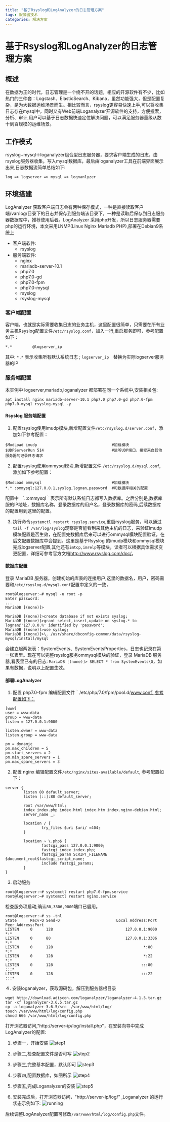 ```yaml
---
title: "基于Rsyslog和LogAnalyzer的日志管理方案"
tags: 服务器技术
categories: 解决方案
---
```

# 基于Rsyslog和LogAnalyzer的日志管理方案
 
## 概述

在数据为王的时代，日志管理是一个绕不开的话题，相应的开源软件有不少，比如热门的三件套：Logstash、ElasticSearch、Kibana，虽然功能强大，但是配置复杂，是为大数据运维场景而生。相比较而言，rsyslog更容易快速上手,可以将收集日志存在mysql中，同时又有Web前端Loganalyzer开源软件的支持，方便搜索，分析、审计,用户可以基于日志数据快速定位解决问题，可以满足服务器量级从数十到百规模的运维场景。 

## 工作模式 

rsyslog+mysql＋loganalyzer组合型日志服务器，要求客户端生成的日志，由rsyslog服务器收集，写入mysql数据库，最后由loganalyzer工具在前端界面展示出来,日志数据流简单总结如下:
```
log => logserver => mysql => lognanlyzer
```

## 环境搭建

LogAnalyzer 获取客户端日志会有两种保存模式，一种是直接读取客户端/var/log/目录下的日志并保存到服务端该目录下，一种是读取后保存到日志服务器数据库中，推荐使用后者。LogAnalyzer 采用php开发，所以日志服务器需要php的运行环境，本文采用LNMP(Linux Nginx Mariadb PHP),部署在Debian9系统上

* 客户端软件:
  * rsyslog
* 服务端软件:
  * nginx
  * mariadb-server-10.1
  * php7.0
  * php7.0-gd
  * php7.0-fpm
  * php7.0-mysql
  * rsyslog
  * rsyslog-mysql
  
### 客户端配置

客户端，也就是实际需要收集日志的业务主机，这里配置很简单，只需要在所有业务主机Rsyslog配置文件`/etc/rsyslog.conf`，加入一行,重启服务即可，参考配置如下：

```
*.*	        @logserver_ip	
```

其中: `*.*` 表示收集所有默认系统日志 ; `logserver_ip`　替换为实际logserver服务器的IP 

### 服务端配置

本实例中 logserver,mariadb,loganalyzer 都部署在同一个系统中,安装相关包:
```
apt install nginx mariadb-server-10.1 php7.0 php7.0-gd php7.0-fpm php7.0-mysql rsyslog-mysql -y
```
 
#### Rsyslog 服务端配置

1. 配置rsyslog使用imudp模块,新增配置文件`/etc/rsyslog.d/server.conf`，添加如下参考配置： 
```
$ModLoad imudp                                 #加载模块
$UDPServerRun 514                              #监听UDP端口，接受来自其他服务器的记录日志请求
```

2. 配置rsyslog使用ommysql模块,新增配置文件 `/etc/rsyslog.d/mysql.conf`,添加如下参考配置： 
``` 
$ModLoad ommysql                               #加载模块
*.* :ommysql:127.0.0.1,syslog,lognan,password  #和数据库相关的配置
```

配置中　`*.*:ommysql｀表示所有默认系统日志都写入数据库。之后分别是,数据库服的IP地址，数据库名称，登录数据库的用户名，登录数据库的密码,后续数据库的配置用到这里的配置。

3. 执行命令`systemctl restart rsyslog.service`,重启rsyslog服务，可以通过`tail -f /var/log/syslog`观察是否能看到来其他主机的日志，来验证imudp模块配置是否生效，在配置完数据库后来可以进行ommysql模块配置验证，在后文配置数据库中会提到。这里是基于Rsyslog 的imudp模块和ommysql模块完成logserver配置,其他还有`imtcp,imrelp`等模块，读者可以根据具体需求变更配置，详细可参考官方文档<http://www.rsyslog.com/doc/>。

#### 数据库配置

登录 MariaDB 服务器，创建初始的库表的连接用户,这里的数据名，用户，密码需要和`/etc/rsyslog.d/mysql.conf`配置中定义的一致，

```
root@logserver:~# mysql -u root -p
Enter password: 
...
MariaDB [(none)]> 

MariaDB [(none)]>create database if not exists syslog;
MariaDB [(none)]>grant select,insert,update on syslog.* to lognan@'127.0.0.%' identified by 'password';
MariaDB [(none)]>use syslog;
MariaDB [(none)]>\. /usr/share/dbconfig-common/data/rsyslog-mysql/install/mysql

```
会建立起两张表：SystemEvents、SystemEventsProperties，日志也记录在第一张表里。现在可以完整rsyslog服务ommysql模块的验证，登录 MariaDB 服务器,看表里已有的日志: `MariaDB [(none)]> SELECT * from SystemEvents\G`，如果有数据，说明以上配置生效。

#### 部署LogAnalyzer


1. 配置 php7.0-fpm 编辑配置文件｀/etc/php/7.0/fpm/pool.d/www.conf`,参考配置如下：

```
[www]
user = www-data
group = www-data
listen = 127.0.0.1:9000

listen.owner = www-data
listen.group = www-data

pm = dynamic
pm.max_children = 5
pm.start_servers = 2
pm.min_spare_servers = 1
pm.max_spare_servers = 3
```

2. 配置 nginx 编辑配置文件`/etc/nginx/sites-available/default`, 参考配置如下：

```
server {
        listen 80 default_server;
        listen [::]:80 default_server;

        root /var/www/html;
        index index.php index.html index.htm index.nginx-debian.html;
        server_name _;

        location / {
                try_files $uri $uri/ =404;
        }

        location ~ \.php$ {
                fastcgi_pass 127.0.0.1:9000;
                fastcgi_index index.php;
                fastcgi_param SCRIPT_FILENAME $document_root$fastcgi_script_name;
                include fastcgi_params;
        }
}
```

3. 启动服务

```
root@logserver:~# systemctl restart php7.0-fpm.service
root@logserver:~# systemctl restart nginx.service
```
检查服务项启动,确认`80,3306,9000`端口已启用。

```
root@logserver:~# ss -tnl
State      Recv-Q Send-Q                         Local Address:Port                                        Peer Address:Port
LISTEN     0      128                                127.0.0.1:9000                                                   *:*
LISTEN     0      80                                 127.0.0.1:3306                                                   *:*
LISTEN     0      128                                        *:80                                                     *:*
LISTEN     0      128                                        *:22                                                     *:*
LISTEN     0      128                                       :::80                                                    :::*
LISTEN     0      128                                       :::22                                                    :::* 
```

４. 安装loganalyzer，获取源码包，解压到服务器根目录
```
wget http://download.adiscon.com/loganalyzer/loganalyzer-4.1.5.tar.gz
tar -xf loganalyzer-3.6.5.tar.gz
cp -a loganalyzer-3.6.5/src  /var/www/html/log/
touch /var/www/html/log/config.php
chmod 666 /var/www/html/log/config.php
```

打开浏览器访问,"http://server-ip/log/install.php"，在安装向导中完成LogAnalyzer的配置:

1. 步骤一，开始安装
![step1](/images/loganalyzer-installer-step1.png)

2. 步骤二,检查配置文件是否可写
![step2](/images/loganalyzer-installer-step2.png)

3. 步骤三,完整基本配置，默认即可
![step3](/images/loganalyzer-installer-step3.png)

4. 步骤四,配置数据库，如图所示
![step4](/images/loganalyzer-installer-step7.png)

5. 步骤五,完成Loganalyzer的安装
![step5](/images/loganalyzer-installer-step8.png)

6. 安装完成后，打开浏览器访问，"http://server-ip/log/" ,Loganalyzer 的运行状态示例如下:
![running](/images/loganalyzer-running-status.png)

后续调整LogAnalyzer配置可修改`/var/www/html/log/config.php`文件。 
